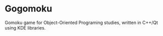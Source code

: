 Gogomoku
========

Gomoku game for Object-Oriented Programing studies, written in C++/Qt using KDE libraries.
